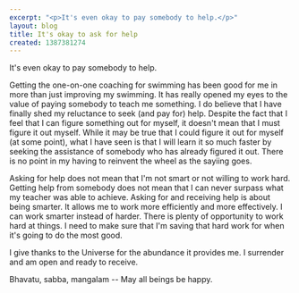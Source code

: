 ```yaml
---
excerpt: "<p>It's even okay to pay somebody to help.</p>"
layout: blog
title: It's okay to ask for help
created: 1387381274
---
```

<p>It's even okay to pay somebody to help.</p><p>Getting the one-on-one coaching for swimming has been good for me in more than just improving my swimming. It has really opened my eyes to the value of paying somebody to teach me something. I do believe that I have finally shed my reluctance to seek (and pay for) help. Despite the fact that I feel that I can figure something out for myself, it doesn't mean that I must figure it out myself. While it may be true that I could figure it out for myself (at some point), what I have seen is that I will learn it so much faster by seeking the assistance of somebody who has already figured it out. There is no point in my having to reinvent the wheel as the sayiing goes.</p><p>Asking for help does not mean that I'm not smart or not willing to work hard. Getting help from somebody does not mean that I can never surpass what my teacher was able to achieve. Asking for and receiving help is about being smarter. It allows me to work more efficiently and more effectively. I can work smarter instead of harder. There is plenty of opportunity to work hard at things. I need to make sure that I'm saving that hard work for when it's going to do the most good.</p><p>I give thanks to the Universe for the abundance it provides me. I surrender and am open and ready to receive.</p><p>Bhavatu, sabba, mangalam -- May all beings be happy.</p>
